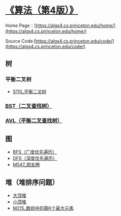 # [《算法（第4版）》](https://book.douban.com/subject/19952400/)

Home Page：[https://algs4.cs.princeton.edu/home/](https://algs4.cs.princeton.edu/home/)

Source Code:[https://algs4.cs.princeton.edu/code/](https://algs4.cs.princeton.edu/code/)


## 树
### 平衡二叉树
 - [S110_平衡二叉树](../algorithm_practice/LeetCode/E110_平衡二叉树.java)
 
### [BST（二叉查找树）](./树/二叉查找树)
### [AVL（平衡二叉查找树）](./树/平衡查找树) 

## 图
 - [BFS（广度优先遍历）](./图/BFS.java)
 - [DFS（深度优先遍历）](./图/DFS.java)
 - [M547_朋友圈](../algorithm_practice/LeetCode/code500/M547_朋友圈.java)
 
## 堆（堆排序问题）
 - [大顶堆](./堆/MaxHeap.java)
 - [小顶堆](./堆/MinHeap.java)
 - [M215_数组中的第K个最大元素](../algorithm_practice/LeetCode/code200/M215_数组中的第K个最大元素.java)
